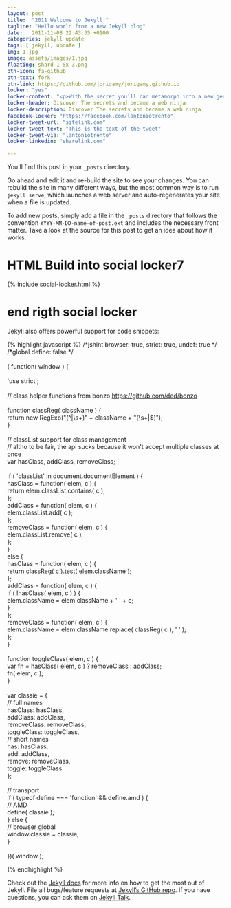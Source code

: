 ```yaml
---
layout: post
title:  "2011 Welcome to Jekyll!"
tagline: "Hello world from a new Jekyll blog"
date:   2011-11-08 22:43:35 +0100
categories: jekyll update
tags: [ jekyll, update ]
img: 1.jpg
image: assets/images/1.jpg
floating: shard-1-5x-3.png
btn-icon: fa-github
btn-text: fork
btn-link: https://github.com/jorigamy/jorigamy.github.io
locker: "yes"
locker-content: "<p>With the secret you'll can metamorph into a new generation web ninja</p><h1>Testing the locker</h1>"
locker-header: Discover The secrets and became a web ninja
locker-description: Discover The secrets and became a web ninja
facebook-locker: "https://facebook.com/lantoniotrento"
locker-tweet-url: "sitelink.com"
locker-tweet-text: "This is the text of the tweet"
locker-tweet-via: "lantoniotrento"
locker-linkedin: "sharelink.com"

---
```

	
You’ll find this post in your `_posts` directory.

<!--more-->

 Go ahead and edit it and re-build the site to see your changes. You can rebuild the site in many different ways, but the most common way is to run `jekyll serve`, which launches a web server and auto-regenerates your site when a file is updated.

To add new posts, simply add a file in the `_posts` directory that follows the convention `YYYY-MM-DD-name-of-post.ext` and includes the necessary front matter. Take a look at the source for this post to get an idea about how it works.

# HTML Build into social locker7

{% include social-locker.html %}

# end rigth social locker


Jekyll also offers powerful support for code snippets:

{% highlight javascript %}
    /*jshint browser: true, strict: true, undef: true */<br />
    /*global define: false */<br />
<br />
    ( function( window ) {<br />
<br />
    'use strict';<br />
<br />
    // class helper functions from bonzo https://github.com/ded/bonzo<br />
<br />
    function classReg( className ) {<br />
      return new RegExp("(^|\\s+)" + className + "(\\s+|$)");<br />
    }<br />
<br />
    // classList support for class management<br />
    // altho to be fair, the api sucks because it won't accept multiple classes at once<br />
    var hasClass, addClass, removeClass;<br />
<br />
    if ( 'classList' in document.documentElement ) {<br />
      hasClass = function( elem, c ) {<br />
        return elem.classList.contains( c );<br />
      };<br />
      addClass = function( elem, c ) {<br />
        elem.classList.add( c );<br />
      };<br />
      removeClass = function( elem, c ) {<br />
        elem.classList.remove( c );<br />
      };<br />
    }<br />
    else {<br />
      hasClass = function( elem, c ) {<br />
        return classReg( c ).test( elem.className );<br />
      };<br />
      addClass = function( elem, c ) {<br />
        if ( !hasClass( elem, c ) ) {<br />
          elem.className = elem.className + ' ' + c;<br />
        }<br />
      };<br />
      removeClass = function( elem, c ) {<br />
        elem.className = elem.className.replace( classReg( c ), ' ' );<br />
      };<br />
    }<br />
<br />
    function toggleClass( elem, c ) {<br />
      var fn = hasClass( elem, c ) ? removeClass : addClass;<br />
      fn( elem, c );<br />
    }<br />
<br />
    var classie = {<br />
      // full names<br />
      hasClass: hasClass,<br />
      addClass: addClass,<br />
      removeClass: removeClass,<br />
      toggleClass: toggleClass,<br />
      // short names<br />
      has: hasClass,<br />
      add: addClass,<br />
      remove: removeClass,<br />
      toggle: toggleClass<br />
    };<br />
<br />
    // transport<br />
    if ( typeof define === 'function' && define.amd ) {<br />
      // AMD<br />
      define( classie );<br />
    } else {<br />
      // browser global<br />
      window.classie = classie;<br />
    } <br />
<br />
    })( window );<br />

{% endhighlight %}


Check out the [Jekyll docs][jekyll-docs] for more info on how to get the most out of Jekyll. File all bugs/feature requests at [Jekyll’s GitHub repo][jekyll-gh]. If you have questions, you can ask them on [Jekyll Talk][jekyll-talk].

[jekyll-docs]: https://jekyllrb.com/docs/home
[jekyll-gh]:   https://github.com/jekyll/jekyll
[jekyll-talk]: https://talk.jekyllrb.com/
